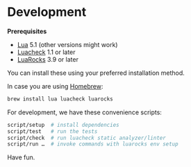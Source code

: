 # Development

**Prerequisites**

- [Lua](https://www.lua.org/) 5.1 (other versions might work)
- [Luacheck](https://github.com/lunarmodules/luacheck) 1.1 or later
- [LuaRocks](https://luarocks.org/) 3.9 or later

You can install these using your preferred installation method.

In case you are using [Homebrew](https://github.com/Homebrew/brew):

```sh
brew install lua luacheck luarocks
```

For development, we have these convenience scripts:

```sh
script/setup  # install dependencies
script/test   # run the tests
script/check  # run luacheck static analyzer/linter
script/run …  # invoke commands with luarocks env setup
```

Have fun.
